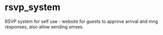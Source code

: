 # rsvp_system
RSVP system for self use - website for guests to approve arrival and mng responses, also allow sending smses.
